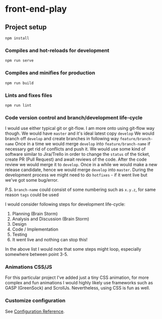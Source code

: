 # front-end-play

## Project setup
```
npm install
```

### Compiles and hot-reloads for development
```
npm run serve
```

### Compiles and minifies for production
```
npm run build
```

### Lints and fixes files
```
npm run lint
```

### Code version control and branch/development life-cycle  
I would use either typical git or git-flow. I am more onto using git-flow way though. 
We would have `master` and it's ideal latest copy `develop` 
We would branch off `develop` and create branches in following way `feature/branch-name` 
Once in a time we would merge `develop` into `feature/branch-name` if necessary get rid of 
conflicts and push it. We would use some kind of software similar to Jira/Trello in order 
to change the `status` of the ticket, create PR (Pull Request) and await reviews of the code. 
After the code review we would merge it to `develop`. Once in a while we would make a new release 
candidate, hence we would merge `develop` into `master`. During the development process we might 
need to do `hotfixes` - if it went live but we've got some bug/error.  

P.S. `branch-name` could consist of some numbering such as `x.y.z`, for same reason `tags` could be used

I would consider following steps for development life-cycle:
1. Planning (Brain Storm)
2. Analysis and Discussion (Brain Storm)
3. Design
4. Code / Implementation
5. Testing
6. It went live and nothing can stop this!

In the above list I would note that some steps might loop, especially somewhere between point 3-5.

### Animations CSS/JS
For this particular project I've added just a tiny CSS animation, for more complex and fun animations I would highly
likely use frameworks such as GASP (GreenSock) and ScrollJs. Nevertheless, using CSS is fun as well.

### Customize configuration
See [Configuration Reference](https://cli.vuejs.org/config/).
